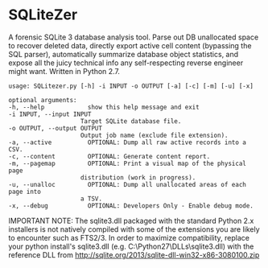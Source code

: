 SQLiteZer
=========

A forensic SQLite 3 database analysis tool. Parse out DB unallocated space to recover deleted data, directly export active cell content (bypassing the SQL parser), automatically summarize database object statistics, and expose all the juicy technical info any self-respecting reverse engineer might want. Written in Python 2.7.

	usage: SQLitezer.py [-h] -i INPUT -o OUTPUT [-a] [-c] [-m] [-u] [-x]

	optional arguments:
	-h, --help            show this help message and exit
	-i INPUT, --input INPUT
                        Target SQLite database file.
	-o OUTPUT, --output OUTPUT
                        Output job name (exclude file extension).
	-a, --active          OPTIONAL: Dump all raw active records into a CSV.
	-c, --content         OPTIONAL: Generate content report.
	-m, --pagemap         OPTIONAL: Print a visual map of the physical page
                        distribution (work in progress).
	-u, --unalloc         OPTIONAL: Dump all unallocated areas of each page into
                        a TSV.
	-x, --debug           OPTIONAL: Developers Only - Enable debug mode.

IMPORTANT NOTE: The sqlite3.dll packaged with the standard Python 2.x installers is not natively compiled with some of the extensions you are likely to encounter such as FTS2/3. In order to maximize compatibility, replace your python install's sqlite3.dll (e.g. C:\Python27\DLLs\sqlite3.dll) with the reference DLL from http://sqlite.org/2013/sqlite-dll-win32-x86-3080100.zip

